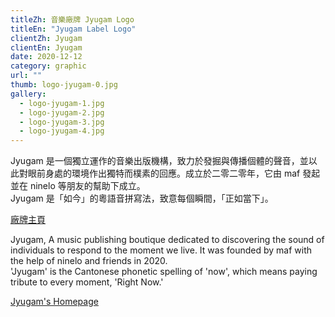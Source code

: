 ```yaml
---
titleZh: 音樂廠牌 Jyugam Logo
titleEn: "Jyugam Label Logo"
clientZh: Jyugam
clientEn: Jyugam
date: 2020-12-12
category: graphic
url: ""
thumb: logo-jyugam-0.jpg
gallery:
  - logo-jyugam-1.jpg
  - logo-jyugam-2.jpg
  - logo-jyugam-3.jpg
  - logo-jyugam-4.jpg
---
```


Jyugam 是一個獨立運作的音樂出版機構，致力於發掘與傳播個體的聲音，並以此對眼前身處的環境作出獨特而樸素的回應。成立於二零二零年，它由 maf 發起並在 ninelo 等朋友的幫助下成立。</br>
Jyugam 是「如今」的粵語音拼寫法，致意每個瞬間，「正如當下」。

[廠牌主頁](https://jyugam.bandcamp.com/)

<!-- lang -->

Jyugam, A music publishing boutique dedicated to discovering the sound of individuals to respond to the moment we live. It was founded by maf with the help of ninelo and friends in 2020.</br>
'Jyugam' is the Cantonese phonetic spelling of 'now', which means paying tribute to every moment, 'Right Now.'

[Jyugam's Homepage](https://jyugam.bandcamp.com/)
